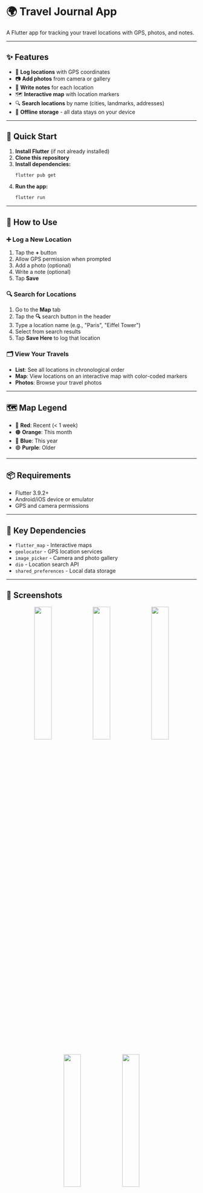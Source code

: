 # 🌍 Travel Journal App

A Flutter app for tracking your travel locations with GPS, photos, and notes.

---

## ✨ Features

- 📍 **Log locations** with GPS coordinates  
- 📷 **Add photos** from camera or gallery  
- 📝 **Write notes** for each location  
- 🗺️ **Interactive map** with location markers  
- 🔍 **Search locations** by name (cities, landmarks, addresses)  
- 📱 **Offline storage** - all data stays on your device  

---

## 🚀 Quick Start

1. **Install Flutter** (if not already installed)  
2. **Clone this repository**  
3. **Install dependencies:**  
   ```bash
   flutter pub get
   ```  
4. **Run the app:**  
   ```bash
   flutter run
   ```  

---

## 🧭 How to Use

### ➕ Log a New Location
1. Tap the **+** button  
2. Allow GPS permission when prompted  
3. Add a photo (optional)  
4. Write a note (optional)  
5. Tap **Save**  

### 🔍 Search for Locations
1. Go to the **Map** tab  
2. Tap the **🔍** search button in the header  
3. Type a location name (e.g., "Paris", "Eiffel Tower")  
4. Select from search results  
5. Tap **Save Here** to log that location  

### 🗂️ View Your Travels
- **List**: See all locations in chronological order  
- **Map**: View locations on an interactive map with color-coded markers  
- **Photos**: Browse your travel photos  

---

## 🗺️ Map Legend

- 🔴 **Red**: Recent (< 1 week)  
- 🟠 **Orange**: This month  
- 🔵 **Blue**: This year  
- 🟣 **Purple**: Older  

---

## 📦 Requirements

- Flutter 3.9.2+  
- Android/iOS device or emulator  
- GPS and camera permissions  

---

## 🔑 Key Dependencies

- `flutter_map` - Interactive maps  
- `geolocator` - GPS location services  
- `image_picker` - Camera and photo gallery  
- `dio` - Location search API  
- `shared_preferences` - Local data storage  

---

## 📸 Screenshots

<p align="center">
  <img src="https://github.com/user-attachments/assets/e9a7acc3-fd7c-43f6-8272-73d85670de0e" width="30%" />
  <img src="https://github.com/user-attachments/assets/894a0cc9-a52b-4d71-b01d-dd56a54512e7" width="30%" />
  <img src="https://github.com/user-attachments/assets/3e209e62-5260-4d1f-b96b-f8de1c0ee4bf" width="30%" />
</p>

<p align="center">
  <img src="https://github.com/user-attachments/assets/956290d4-fe34-4689-ad05-a30a6d0a2f87" width="30%" />
  <img src="https://github.com/user-attachments/assets/606a9644-e2dd-4bcf-805f-694a8d6b2050" width="30%" />
</p>

---

**Built with Flutter** 🚀